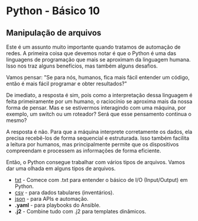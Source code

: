 # Python - Básico 10

## Manipulação de arquivos

Este é um assunto muito importante quando tratamos de automação de redes. A primeira coisa que devemos notar é que o Python é uma das linguagens de programação que mais se aproximam da linguagem humana. Isso nos traz alguns benefícios, mas também alguns desafios.  

Vamos pensar: "Se para nós, humanos, fica mais fácil entender um código, então é mais fácil programar e obter resultados?"  

De imediato, a resposta é sim, pois como a interpretação dessa linguagem é feita primeiramente por um humano, o raciocínio se aproxima mais da nossa forma de pensar. Mas e se estivermos interagindo com uma máquina, por exemplo, um switch ou um roteador? Será que esse pensamento continua o mesmo?  

A resposta é não. Para que a máquina interprete corretamente os dados, ela precisa recebê-los de forma sequencial e estruturada. Isso também facilita a leitura por humanos, mas principalmente permite que os dispositivos compreendam e processem as informações de forma eficiente.  

Então, o Python consegue trabalhar com vários tipos de arquivos. Vamos dar uma olhada em alguns tipos de arquivos.  

* [txt](Arquivos/txt/README.md) - Comece com .txt para entender o básico de I/O (Input/Output) em Python.
* [csv](Arquivos/csv/README.md)  - para dados tabulares (inventários).
* [json](Arquivos/json/README.md) - para APIs e automação.
* **.yaml** - para playbooks do Ansible.
* **.j2**   - Combine tudo com .j2 para templates dinâmicos.